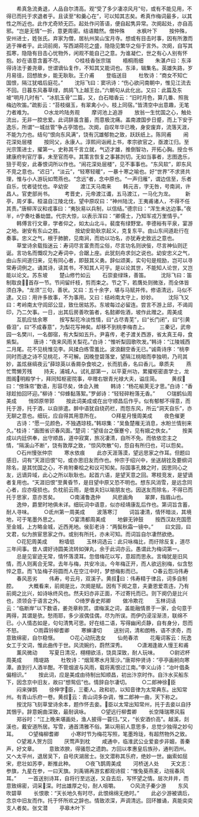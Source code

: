 <!-- { "loadSidebar": true } -->
　　希真急流勇退，人品自尔清高。观“受了多少凄凉风月”句，或有不能见用，不得已而托于求退者乎。且读至“和羹心在”，可以知其志矣。希真作梅词最多，以其性之所近也。此作尤奇矫无匹。起处作问答语，便自起隽异常。次阕起处，亦自高邪。“岂是无情”一折，意更周密。结语黯然。僧仲殊
　　水枫叶下
　　按仲殊，安州进士，姓张氏。弃家为僧，居杭州吴山宝月寺。想或有目击时事，因有所激而逃于禅者乎。此词前阕，写西湖荷花之盛，隐隐见繁华之俗于言外。次阕，自写其孤寒，隐隐有目击心忧物外，闲观不能自己之意。为谁凝伫，世之有心人别有怀抱。妙在语意含蓄不尽。
　　○桂枝香张宗瑞
　　梧桐雨细
　　朱湛卢曰：东泽得诗法于姜尧章，世谓谪仙复作，不知其又能词也。东泽，辑集名。英雄失路，岁月易徂，回想故乡，能无耿耿。王介甫
　　登临送目
　　杜牧诗：“商女不知亡国恨，隔江犹唱后庭花。”
　　沈际飞曰：窦巩诗：“伤心欲问南朝中，惟见江流去不回。日暮东风春草绿，鹧鸪飞上越王台。”六朝句从此化出。又曰：此篇及东坡“明月几时有”、“冰肌玉骨”二篇，又，白石暗香云：“旧时月色，算几番、照我梅边吹笛。”疏影云：“苔枝缀玉，有翠禽小小，枝上同宿。”皆清空中出意趣，无笔力者难为。
　　○水龙吟陆务观
　　摩诃池上追游
　　放翁一生忧国之心，触处流出，无非一腔忠爱。此词辞虽含蓄，而意极沈痛。盖南渡国步日蹙，而上下安于逸乐，所谓“一城丝管”争占亭馆也。次阕，自叹年华已晚，身安废弃，流落天涯，不能为力也。结句“恨向东风满”，饶有沉雄郁勃之致，跃跃纸上。陈同甫
　　闹花深处层楼
　　按同父，永康人。淳熙间诣阙上书，孝宗欲官之，亟渡江归。至光宗策进士，擢第一。史称其千言立就，气迈才雄，推倒智功，开拓心胸。授佥书建康府判官厅事，未至官而卒。其策言恢复之事甚剀切。无如当事者，志图逸乐，狃于苟安，此春恨词所以作也。“闹花深处层楼”，见不事事也。“东风软”，即东风不竞之意也。“迟日”，“淡云”，“轻寒轻暖”，一暴十寒之喻也。好“世界”不求贤共理，惟与小人游玩如莺燕也。“念远”者，念中原也。“一声归雁”，谓边信至，乐者自乐，忧者徒忧也。辛幼安
　　渡江天马南来
　　韩元吉，字无咎，号南涧，许昌人。官吏部尚书。
　　考晋史，元帝渡江谶，五马渡江，一马化为龙。
　　新亭，周ダ事。桓温自江陵北伐，望中原叹曰：“神州陆沈，王夷甫诸人，不得不任其责。”唐柳浑议和戎事曰：“夷狄易以兵制，以信结。”德宗曰：“浑生未达边事。”夜半，宁奏吐番劫盟。代宗大惊，以表示浑曰：“卿儒士，乃知军戎万里情乎。”
　　韩傅言行文章，学者仰之，如太山北斗。裴度有绿野堂。李德裕有平泉，宴游之地。谢安有东山之胜。
　　按幼安助耿京起义，克复东平。由山东间道赴行在奏事。忠义之气，根于肺腑，见南涧，而劝以功名，亦犹寿史致远之意也。
　　草堂诗余载指迷云：寿词尽言富贵而尘俗，尽言功名则谀佞，尽言神仙则迂诞。言功名而慨叹为之寿词中，合踞上座。此犹刻舟求剑之说也。幼安忠义之气，由山东间道归来，见有同心者，即鼓其义勇。辞似颂美，实句句是规励，岂可以寻常寿词例之。诵其诗，读其书，不知其人可乎。是以论其世，不能知人论世，又岂能以论文。苏东坡
　　楚山修竹如云
　　石崇妾绿珠，善笛。
　　沈际飞曰：笛制取良，首存一节。节间留纤枝，剪而束之。节之下，若膺处则微涨，而全体皆须白净。“龙须”三句，善状。又曰：五十余字，堪与马赋并传。修语清远，马似不逮。又曰：用许多故事，不为事用。又曰：结岭南太守上，妙妙。
　　沈际飞又曰：考岭南太守闾邱公显，致仕居姑苏。东坡每过必留连。尝言不游上邱，不谒闾印，乃二欠事。一日，出其后房善吹笛者，名懿卿佐酒，坡作此赠之。周美成
　　互肌应怯余寒
　　按写梨花冷淡性情，曰“占尽青芜”，曰“长门闭”，曰“引黄昏泪”，曰“不成春意”，为梨花写神矣。却移不到桃李梅杏上。
　　三秦记，武帝园一名樊川，一名御宿，有大梨如五升。尹喜传，老子渡关西游，省太真王母，食紫梨。
　　唐诗：“夜来风雨关梨花。”白诗：“惟听梨园歌吹发。”韩诗：“江陵城西二月尾。花不见桃惟见李。风揉白练雪羞比。波浪翻空香无已。”诚斋诗序：“桃李同时而退之诗不见桃花，不可解。因晚登碧落堂，望隔江桃暗而李独明，乃司其妙，盖炫昼缟夜云”薛琼英以香屑杂食啖之，长而肌香，名曰香儿。章质夫
　　燕忙莺懒芳残
　　持夫，浦城人。试礼部第一，以平夏州功，累擢枢密直学士，龙图阁明殿学十，拜同知枢密院事，卒赠右银青光禄大夫，谥庄简。
　　黄叔曰：“傍珠帘”数语，形容尽矣，体会入微
　　韩诗：“杨花榆荚无才思。”白诗：“香球趁拍回环迎。”柳诗：“仰蜂黏落絮。”罗邺诗：“轻轻碎粉落无香。”
　　○瑞鹤仙周美成
　　悄郊原带郭
　　按此词美成或在出守顺昌后作乎。似有郁郁不得意，而托于游，托于酒，以自排遣。醉中语犹自绕药栏，而怨东风，所云“洞天自乐”，亦无聊之意也。细玩，应自得其用意所在。
　　○拜星月慢周美成
　　夜色催更
　　古诗：“愿一见颜色，不独遇琼枝。”韩琮集：“吴鱼楚雁无消息，水盼兰情别来久。”桂诗：“画图省识春风面。”楚词：“望瑶台之偃蹇兮，见有娥之佚女。”
　　按美成以内廷供奉，出守顺昌，道中寂寞，旅况凄清，自所不免。而依依恋主之情，“隔溪山不断”，饶有敦厚之致，“惊风吹散”句，怨自有所归也，可以怨矣。
　　○石州慢张仲宗
　　寒水依痕
　　此亦天涯落漠，望远思家之作耳。但题曰感旧，词有“天涯旧恨”句，或亦思旧友而作也。仲宗于绍兴中，坐送胡铨及要纲词除名，是其忧国之心，不肯附秦桧之和议可知矣。际国事孔棘之时，因思同心之友，远谪异域，此心之所以耿耿也。起首六语，是望天意之回。寒枝竞发，是望谪者复用也。“天涯旧恨”至黄昏节，是目望中原又恐不明也。想东风消雪，是远念同心者，应亦瘦损也。负枕前云雨，是借夫妇以喻朋友也。因送友而除名，不得已而托于思家，意亦苦矣。
　　○南浦鲁逸仲
　　风悲画角
　　翠屏，指眉山也。
　　逸仲，爵里时地俱未详。细玩词中语意，似亦经靖康乱后作也。第词旨含蓄，耐人寻味。
　　○氐州第一周美成
　　波落寒汀
　　词旨凄清，情怀暗淡，其境地，可于笔墨外思之。
　　○宴清都周美成
　　地僻无钟鼓
　　按西汉赵充国愿至金城，上方略金城，近西羌地。侯彭老诗：“两鬓秋霜一镜中。”
　　曰文园，曰文君，似为旅宦思家之作。或别有所托，亦未可知。而词旨自尔凄然欲绝。
　　○花犯周美成
　　粉墙低
　　玉林词选云：此只咏梅比，而纡除反复，道尽三年间事。昔人谓好诗圆美流转如弹丸，余于此词亦云。愚谓此为梅词第一。
　　总是见宦迹无常，情怀落漠耳。忽借梅花以写，意超而思永。言梅犹是旧风情，而人则离合无常。去年与梅，共安冷淡。今年梅正开，而人欲远别梅，似含愁悴之意。而飞坠梅子将圆而人在空江中时，梦想梅影而已。
　　○春云怨冯伟寿
　　春风恶劣
　　伟寿，号云月，双溪子。黄叔曰：伟寿精于律吕，词多自制腔。
　　大概看来，前阕是比，次阕是赋。因有下阕之意，夫妻恩爱乖违，乃有前阕之比兴，如诗咏终风也。然夫妇亦非正面，不过寄托而已。则下阕仍是比兴也，须领会于语言之外。
　　○绮罗香史邦卿
　　做冷欺花
　　玉林词话云：“临断岸”以下数语，姜尧章称赏。谓梅溪之词，盖能融情景于一家，会句意于两得，其谓是欤。愁雨耶，多少淑偶佳偶，尽为所误。而伊仍浸淫渐渍，联绵不已。小人情态如是，句句清隽可思。好在结二语，写得幽闲贞静，自有身分，怨而不怒。
　　○雨霖铃柳耆卿
　　寒蝉凄切
　　送别词，清和朗畅，语不求奇，而意致绵密，自尔稳惬。
　　○花心动阮逸女
　　仙苑春浓
　　花庵词客云：阮逸女工于文词，惟此曲传于世。风流婉约，蔚然深秀。
　　○潇湘逢故人慢王和甫
　　薰风微动
　　写夏日清况，栩栩欲活，饶具深致，耐人玩味。
　　○尉迟杯周美成
　　隋堤路
　　杜牧诗：“烟笼寒水月笼沙。”唐郑仲贤诗：“亭亭画舸向寒潭。直到行人酒半酣。不管烟波与风雨，载将离恨过江南。”李义山诗：“冶叶倡条偏相识。”
　　按此词，应是美成由待制出知顺昌，初出汴京时作。自汴水买船东下，因念京中旧友，故曰“想鸳侣”也。情辞自尔凄切。
　　○二郎神徐臣
　　闷来弹鹊
　　徐伸字臣，三衢人。政和初，以知音律为太常典东。出知常州。有青山乐府一卷。黄叔云：青山词多杂调，惟二郎神一曲，天下称之。
　　按沈际飞刻草堂诗余本，题作怀去妾。臣以太常出知常州，托于去妾以自抒其悃乎。辞意婉曲深致，最耐讽咏。
　　○望远行柳耆卿
　　长空降瑞寒风翦
　　郑谷时：“江上晚来堪画处，渔人披得一蓑归。”又，“长安酒价高”。越溪，剡溪也，戴安道所居。写雪，通首清雅不俗。第以用前人意思多，总觉少独得之妙句耳。
　　○望梅柳耆卿
　　小寒时节为梅花写照，笔墨玲珑，有超然物外之致。
　　○望湘人贺方回
　　厌莺声到枕
　　咸通中，临淮武公业爱妾步非姻，善秦声，好文章。
　　意致浓腴，得骚怨之遗韵。方回以孝惠皇后族孙，通判泗州。又ヘ太平州，退居吴下，自号庆湖居士。张文潜称其乐府，绝妙一世。幽索如屈宋，悲壮如苏李，断推此种。
　　○夜飞鹊周美成
　　河桥送人处
　　天文志：参旗，九星在参，一曰天旗。刘禹锡再游玄都观诗叙：“惟兔葵燕麦，动摇春风耳。”
　　一首送别诗耳，自将行至远送，又自去后，写怀望之情。层次井井，而意致绵密，词采深。时出雄厚之句，耐人咀嚼。
　　○风流子秦少游
　　东风吹碧草
　　长恨歌：“天长地久有时尽，此恨绵绵无绝时。”
　　此必少游被谪后，念京中旧友而作。托于怀所欢之辞也。情致浓深，声调清远。回环雒诵，真能奕奕支人者矣。张文潜
　　亭皋木叶下
